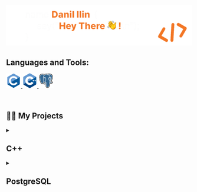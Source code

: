 <img src = "image/freiqq.png"/>

<h2 align="left">Languages and Tools:</h2>
<p align="left">
    <a href=" target="_blank" rel="noreferrer"> <img src="https://raw.githubusercontent.com/devicons/devicon/master/icons/c/c-original.svg" alt="c" width="40" height="40"/> </a>
    <a href="" target="_blank" rel="noreferrer"> <img src="https://raw.githubusercontent.com/devicons/devicon/master/icons/cplusplus/cplusplus-original.svg" alt="cplusplus" width="40" height="40"/> </a>
    <a href="" target="_blank" rel="noreferrer"> <img src="https://raw.githubusercontent.com/devicons/devicon/master/icons/postgresql/postgresql-original.svg" alt="postgresql" width="40" height="40"/> </a> 
</p>

<br />
<h2>🧑‍💻 My Projects </h2>

<details>
  <summary><h2>C++</h2></summary>
  
| Project name                                                                         | Description                                                                                                                                                                                                                                                                                          |
|--------------------------------------------------------------------------------------|------------------------------------------------------------------------------------------------------------------------------------------------------------------------------------------------------------------------------------------------------------------------------------------------------|
| <h4> <p align=center> [Contrainers](https://github.com/freiqq/containers) </p> </h4> | As part of this project, I wrote my own library that implements the main standard C++ container classes: list, map, queue, set, stack, and vector. The implementation provides a full set of standard methods and attributes for working with elements, container occupancy checking, and iteration. |
| <h4> <p align=center> [Matrix](https://github.com/freiqq/matrix)  </p> </h4>         | In this project, I implemented my library for processing numerical matrices in the C++ programming language. The implementation provides a set of methods that perform basic operations with matrices.                                                                                               |

</details>
<details>
  <summary><h2>PostgreSQL</h2></summary>
  
| Project name                                                                                            | Description                                                                                                                                 |
|---------------------------------------------------------------------------------------------------------|---------------------------------------------------------------------------------------------------------------------------------------------|
| <h4> <p align=center> [Introduction_to_SQL](https://github.com/freiqq/Introduction_to_SQL)  </p>  </h4> | A 10-day intensive, aimed at gaining basic skills of working with postgreSQL.                                                               |
| <h4> <p align=center> [Retail_Analytics](https://github.com/freiqq/Retail_Analytics)        </p>  </h4> | This project created a database with retail customer information and created the views and procedures needed to create personalized offers. |

</details>
